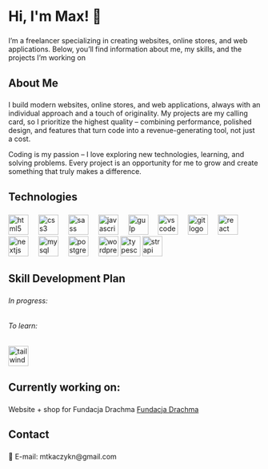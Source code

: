 <h1 align="left">Hi, I'm Max! 👋</h1>

###

<p align="left">I’m a freelancer specializing in creating websites, online stores, and web applications. Below, you’ll find information about me, my skills, and the projects I’m working on</p>

###

<h2 align="left">About Me</h2>

###

<p align="left">I build modern websites, online stores, and web applications, always with an individual approach and a touch of originality. My projects are my calling card, so I prioritize the highest quality – combining performance, polished design, and features that turn code into a revenue-generating tool, not just a cost.
  
Coding is my passion – I love exploring new technologies, learning, and solving problems. Every project is an opportunity for me to grow and create something that truly makes a difference.</p>

###

<h2 align="left">Technologies</h2>

###

<div align="left">
  <img src="https://cdn.jsdelivr.net/gh/devicons/devicon/icons/html5/html5-original.svg" height="40" alt="html5 logo"  />
  <img width="12" />
  <img src="https://cdn.jsdelivr.net/gh/devicons/devicon/icons/css3/css3-original.svg" height="40" alt="css3 logo"  />
  <img width="12" />
  <img src="https://cdn.jsdelivr.net/gh/devicons/devicon/icons/sass/sass-original.svg" height="40" alt="sass logo"  />
  <img width="12" />
  <img src="https://cdn.jsdelivr.net/gh/devicons/devicon/icons/javascript/javascript-original.svg" height="40" alt="javascript logo"  />
  <img width="12" />
  <img src="https://cdn.jsdelivr.net/gh/devicons/devicon/icons/gulp/gulp-plain.svg" height="40" alt="gulp logo"  />
  <img width="12" />
  <img src="https://cdn.jsdelivr.net/gh/devicons/devicon/icons/vscode/vscode-original.svg" height="40" alt="vscode logo"  />
  <img width="12" />
  <img src="https://cdn.jsdelivr.net/gh/devicons/devicon/icons/git/git-original.svg" height="40" alt="git logo"  />
  <img width="12" />
  <img src="https://cdn.jsdelivr.net/gh/devicons/devicon/icons/react/react-original.svg" height="40" alt="react logo"  />
  <img width="12" />
  <img src="https://cdn.jsdelivr.net/gh/devicons/devicon/icons/nextjs/nextjs-original.svg" height="40" alt="nextjs logo"  />
  <img width="12" />
  <img src="https://cdn.jsdelivr.net/gh/devicons/devicon/icons/mysql/mysql-original.svg" height="40" alt="mysql logo"  />
  <img width="12" />
  <img src="https://cdn.jsdelivr.net/gh/devicons/devicon/icons/postgresql/postgresql-original.svg" height="40" alt="postgresql logo"  />
  <img width="12" />
  <img src="https://cdn.jsdelivr.net/gh/devicons/devicon/icons/wordpress/wordpress-original.svg" height="40" alt="wordpress logo"  />
   <img src="https://cdn.jsdelivr.net/gh/devicons/devicon/icons/typescript/typescript-original.svg" height="40" alt="typescript logo"  />
  <img src="https://assets.super.so/e7c0f16c-8bd3-4c76-8075-4c86f986e1b2/uploads/favicon/9c68ae10-0a8a-4e3f-9084-3625b19df9cb.png" height="40" alt="strapi logo"  />
</div>

###

<h2 align="left">Skill Development Plan</h2>

###

<h6 align="left">In progress:</h6>

###

<div align="left">
 
</div>

###

<h6 align="left">To learn:</h6>

###

<div align="left">
  <img src="https://cdn.jsdelivr.net/gh/devicons/devicon/icons/tailwindcss/tailwindcss-original-wordmark.svg" height="40" alt="tailwindcss logo"  />
</div>

###

<h2 align="left">Currently working on:</h2>

###

<p align="left">Website + shop for Fundacja Drachma <a target="_blank" href="https://drachma-website.vercel.app/">Fundacja Drachma</a></p>

###

<h2 align="left">Contact</h2>

###

<p align="left">📧 E-mail: mtkaczykn@gmail.com</p>

###
